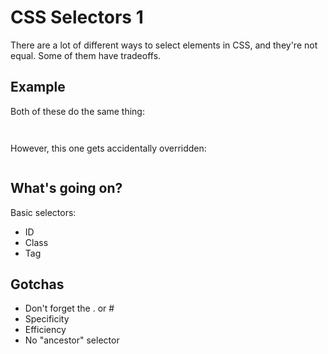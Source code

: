 # CSS Selectors 1

There are a lot of different ways to select elements in CSS, and they're not equal. Some of them have tradeoffs.

## Example

Both of these do the same thing:

```css
```

```css
```

However, this one gets accidentally overridden:

```css
```

## What's going on?

Basic selectors:

* ID
* Class
* Tag

## Gotchas

* Don't forget the . or #
* Specificity
* Efficiency
* No "ancestor" selector
